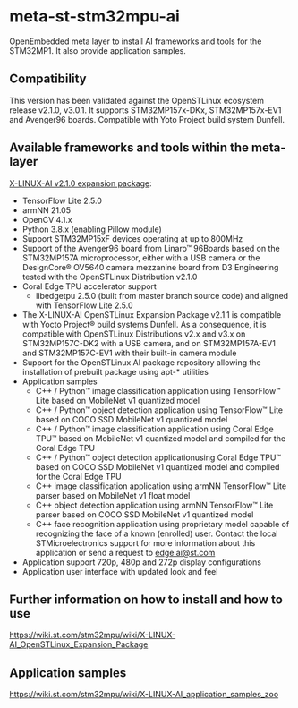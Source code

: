 # meta-st-stm32mpu-ai
OpenEmbedded meta layer to install AI frameworks and tools for the STM32MP1.
It also provide application samples.

## Compatibility
This version has been validated against the OpenSTLinux ecosystem release v2.1.0, v3.0.1.
It supports STM32MP157x-DKx, STM32MP157x-EV1 and Avenger96 boards.
Compatible with Yoto Project build system Dunfell.

## Available frameworks and tools within the meta-layer
[X-LINUX-AI v2.1.0 expansion package](https://wiki.st.com/stm32mpu/wiki/X-LINUX-AI_OpenSTLinux_Expansion_Package):
* TensorFlow Lite 2.5.0
* armNN 21.05
* OpenCV 4.1.x
* Python 3.8.x (enabling Pillow module)
* Support STM32MP15xF devices operating at up to 800MHz
* Support of the Avenger96 board from Linaro™ 96Boards based on the STM32MP157A microprocessor, either with a USB camera or the DesignCore® OV5640 camera mezzanine board from D3 Engineering tested with the OpenSTLinux Distribution v2.1.0
* Coral Edge TPU accelerator support
  * libedgetpu 2.5.0 (built from master branch source code) and aligned with TensorFlow Lite 2.5.0
* The X-LINUX-AI OpenSTLinux Expansion Package v2.1.1 is compatible with Yocto Project® build systems Dunfell. As a consequence, it is compatible with OpenSTLinux Distributions v2.x and v3.x on STM32MP157C-DK2 with a USB camera, and on STM32MP157A-EV1 and STM32MP157C-EV1 with their built-in camera module
* Support for the OpenSTLinux AI package repository allowing the installation of prebuilt package using apt-* utilities
* Application samples
  * C++ / Python™ image classification application using TensorFlow™ Lite based on MobileNet v1 quantized model
  * C++ / Python™ object detection application using TensorFlow™ Lite based on COCO SSD MobileNet v1 quantized model
  * C++ / Python™ image classification application using Coral Edge TPU™ based on MobileNet v1 quantized model and compiled for the Coral Edge TPU
  * C++ / Python™ object detection applicationusing Coral Edge TPU™ based on COCO SSD MobileNet v1 quantized model and compiled for the Coral Edge TPU
  * C++ image classification application using armNN TensorFlow™ Lite parser based on MobileNet v1 float model
  * C++ object detection application using armNN TensorFlow™ Lite parser based on COCO SSD MobileNet v1 quantized model
  * C++ face recognition application using proprietary model capable of recognizing the face of a known (enrolled) user. Contact the local STMicroelectronics support for more information about this application or send a request to [edge.ai@st.com](mailto:edge.ai@st.com)
* Application support 720p, 480p and 272p display configurations
* Application user interface with updated look and feel

## Further information on how to install and how to use
<https://wiki.st.com/stm32mpu/wiki/X-LINUX-AI_OpenSTLinux_Expansion_Package>

## Application samples
<https://wiki.st.com/stm32mpu/wiki/X-LINUX-AI_application_samples_zoo>
